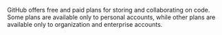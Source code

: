 GitHub offers free and paid plans for storing and collaborating on code. 
Some plans are available only to personal accounts, while other plans are available only to organization and enterprise accounts.
